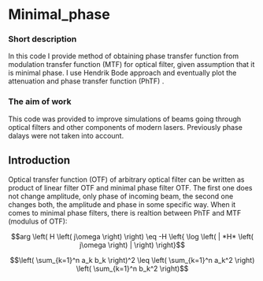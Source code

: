 # Minimal_phase

### Short description

In this code I provide method of obtaining phase transfer function from modulation transfer function (MTF) for optical filter, given assumption that it is minimal phase.  I use Hendrik Bode approach and eventually plot the attenuation and phase transfer function (PhTF) .

### The aim of work

This code was provided to improve simulations of beams going through optical filters and other components of modern lasers. Previously phase dalays were not taken into account.

## Introduction

Optical transfer function (OTF) of arbitrary optical filter can be written as product of linear filter OTF and minimal phase filter OTF. The first one does not change amplitude, only phase of incoming beam, the second one changes both, the amplitude and phase in some specific way. When it comes to minimal phase filters, there is realtion between PhTF and MTF (modulus of OTF): 

$$arg \left( H \left( j\omega \right) \right) \eq  -H \left{ \log \left( | *H* \left( j\omega \right) | \right)  \right}$$

$$\left( \sum_{k=1}^n a_k b_k \right)^2 \leq \left( \sum_{k=1}^n a_k^2 \right) \left( \sum_{k=1}^n b_k^2 \right)$$
